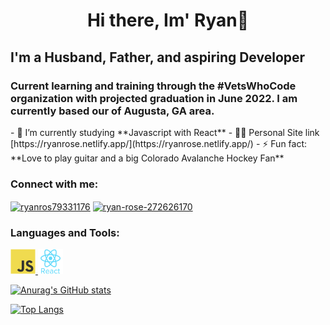 <h1 align="Center">Hi there, Im' Ryan👋</h1>


<h2 align="left">I'm a Husband, Father, and aspiring Developer</h2>


<h3 align="left"> Current learning and training through the #VetsWhoCode organization with projected graduation in June 2022. I am currently based our of Augusta, GA area. </h3>
- 🌱 I’m currently studying **Javascript with React**
- 👨‍💻 Personal Site link [https://ryanrose.netlify.app/](https://ryanrose.netlify.app/)
- ⚡ Fun fact: **Love to play guitar and a big Colorado Avalanche Hockey Fan**

<h3 align="left">Connect with me:</h3>
<p align="left">
<a href="https://twitter.com/ryanros79331176" target="blank"><img align="center" src="https://raw.githubusercontent.com/rahuldkjain/github-profile-readme-generator/master/src/images/icons/Social/twitter.svg" alt="ryanros79331176" height="30" width="40" /></a>
<a href="https://linkedin.com/in/ryan-rose-272626170" target="blank"><img align="center" src="https://raw.githubusercontent.com/rahuldkjain/github-profile-readme-generator/master/src/images/icons/Social/linked-in-alt.svg" alt="ryan-rose-272626170" height="30" width="40" /></a>
</p>

<h3 align="left">Languages and Tools:</h3>
<p align="left">
<a href="https://developer.mozilla.org/en-US/docs/Web/JavaScript" target="_blank" rel="noreferrer"> <img src="https://raw.githubusercontent.com/devicons/devicon/master/icons/javascript/javascript-original.svg" alt="javascript" width="40" height="40"/> </a><a href="https://reactjs.org/" target="_blank" rel="noreferrer"> <img src="https://raw.githubusercontent.com/devicons/devicon/master/icons/react/react-original-wordmark.svg" alt="react" width="40" height="40"/> </a> </p>


[![Anurag's GitHub stats](https://github-readme-stats.vercel.app/api?username=rmrose78&show_icons=true&theme=gruvbox)](https://github.com/anuraghazra/github-readme-stats)

[![Top Langs](https://github-readme-stats.vercel.app/api/top-langs/?username=rmrose78&show_icons=true&theme=gruvbox)](https://github.com/anuraghazra/github-readme-stats)

